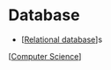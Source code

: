 # Database

- [[Relational database]]s

[[Computer Science]]

[//begin]: # "Autogenerated link references for markdown compatibility"
[Relational database]: relational-database "Relational Database"
[Computer Science]: computer-science "Computer Science"
[//end]: # "Autogenerated link references"